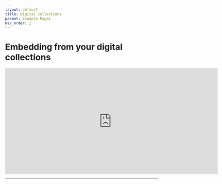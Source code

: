 ```yaml
---
layout: default
title: Digital Collections
parent: Example Pages
nav_order: 2
---
```

# Embedding from your digital collections


<iframe id="widgetPreview" frameBorder="0"  width="700px"  height="350px"  border="0px" style="border:0px solid white"  src="https://www.davidrumsey.com/luna/servlet/detail/RUMSEY~8~1~307892~90077764:Denver--Residential-Population-Dens?amp;qvq=w4s:/where/Denver (Colo.);sort:pub_list_no_initialsort,pub_date,pub_list_no,series_no;lc:RUMSEY~8~1&embedded=true&sort=pub_list_no_initialsort%2Cpub_date%2Cpub_list_no%2Cseries_no&mi=1&trs=12&cic=RUMSEY%7E8%7E1&widgetFormat=javascript&widgetType=detail&controls=1&nsip=1" ></iframe>


____

<iframe  frameBorder="0"  width="700px"  height="350px"  border="0px" style="border:0px solid white"  src="https://www.davidrumsey.com/luna/servlet/workspace/handleMediaPlayer?lunaMediaId=RUMSEY~8~1~307892~90077764></iframe>
